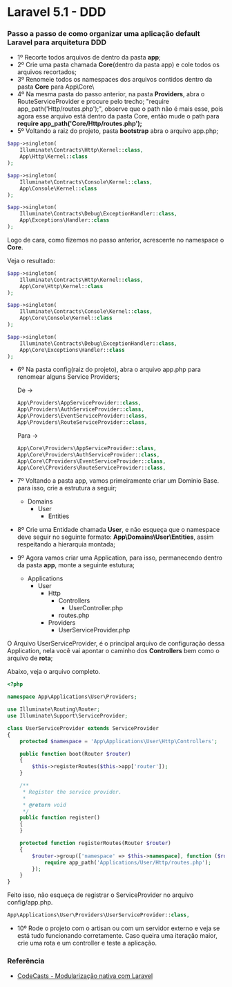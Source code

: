 # Laravel 5.1 - DDD

### Passo a passo de como organizar uma aplicação default Laravel para arquitetura DDD

 * 1º Recorte todos arquivos de dentro da pasta **app**;
 * 2º Crie uma pasta chamada **Core**(dentro da pasta app) e cole todos os arquivos recortados;
 * 3º Renomeie todos os namespaces dos arquivos contidos dentro da pasta **Core** para App\Core\
 * 4º Na mesma pasta do passo anterior, na pasta **Providers**, abra o RouteServiceProvider e procure pelo trecho;
  "require app_path('Http/routes.php');", observe que o path não é mais esse, pois agora esse arquivo está dentro da pasta Core,
  então mude o path para **require app_path('Core/Http/routes.php');**
 * 5º Voltando a raiz do projeto, pasta **bootstrap** abra o arquivo app.php;

 ```php
 $app->singleton(
     Illuminate\Contracts\Http\Kernel::class,
     App\Http\Kernel::class
 );

 $app->singleton(
     Illuminate\Contracts\Console\Kernel::class,
     App\Console\Kernel::class
 );

 $app->singleton(
     Illuminate\Contracts\Debug\ExceptionHandler::class,
     App\Exceptions\Handler::class
 );
 ```
 Logo de cara, como fizemos no passo anterior, acrescente no namespace o **Core**.

 Veja o resultado:
  ```php
  $app->singleton(
      Illuminate\Contracts\Http\Kernel::class,
      App\Core\Http\Kernel::class
  );

  $app->singleton(
      Illuminate\Contracts\Console\Kernel::class,
      App\Core\Console\Kernel::class
  );

  $app->singleton(
      Illuminate\Contracts\Debug\ExceptionHandler::class,
      App\Core\Exceptions\Handler::class
  );
  ```

* 6º Na pasta config(raiz do projeto), abra o arquivo app.php para renomear alguns Service Providers;

  De ->
  ```php
  App\Providers\AppServiceProvider::class,
  App\Providers\AuthServiceProvider::class,
  App\Providers\EventServiceProvider::class,
  App\Providers\RouteServiceProvider::class,
  ```

  Para ->
  ```php
  App\Core\Providers\AppServiceProvider::class,
  App\Core\Providers\AuthServiceProvider::class,
  App\Core\CProviders\EventServiceProvider::class,
  App\Core\CProviders\RouteServiceProvider::class,
  ```
* 7º Voltando a pasta app, vamos primeiramente criar um Dominio Base. para isso, crie a estrutura a seguir;
  * Domains
      * User
          * Entities


* 8º Crie uma Entidade chamada **User**, e não esqueça que o namespace deve seguir no seguinte formato: **App\Domains\User\Entities**, assim respeitando a hierarquia montada;
* 9º Agora vamos criar uma Application, para isso, permanecendo dentro da pasta **app**, monte a seguinte estutura;
  * Applications
      * User
          * Http
              * Controllers
                  * UserController.php
              * routes.php
          * Providers
              * UserServiceProvider.php


 O Arquivo UserServiceProvider, é o principal arquivo de configuração dessa Application, nela você vai apontar o caminho dos **Controllers** bem como o arquivo de **rota**;

 Abaixo, veja o arquivo completo.

 ```php
 <?php

 namespace App\Applications\User\Providers;

 use Illuminate\Routing\Router;
 use Illuminate\Support\ServiceProvider;

 class UserServiceProvider extends ServiceProvider
 {
     protected $namespace = 'App\Applications\User\Http\Controllers';

     public function boot(Router $router)
     {
         $this->registerRoutes($this->app['router']);
     }

     /**
      * Register the service provider.
      *
      * @return void
      */
     public function register()
     {
     }

     protected function registerRoutes(Router $router)
     {
         $router->group(['namespace' => $this->namespace], function ($router) {
             require app_path('Applications/User/Http/routes.php');
         });
     }
 }
 ```
 Feito isso, não esqueça de registrar o ServiceProvider no arquivo config/app.php.

```php
App\Applications\User\Providers\UserServiceProvider::class,
```
 * 10º Rode o projeto com o artisan ou com um servidor externo e veja se está tudo funcionando corretamente.
 Caso queira uma iteração maior, crie uma rota e um controller e teste a aplicação.

### Referência
 * [CodeCasts - Modularização nativa com Laravel](https://codecasts.com.br/lesson/modularizando-laravel-01-criando-nosso-core)
